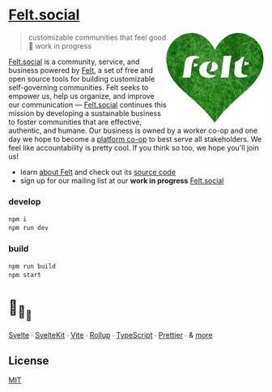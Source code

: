 # [Felt.social](https://felt.social)

[<img src="static/felt.png" align="right" width="192" height="178">](https://felt.social)

> customizable communities that feel good 💚 work in progress

[Felt.social](https://felt.social)
is a community, service, and business
powered by [Felt](https://github.com/feltcoop/felt),
a set of free and open source tools for building
customizable self-governing communities.
Felt seeks to empower us,
help us organize,
and improve our communication —
[Felt.social](https://felt.social) continues this mission
by developing a sustainable business to
foster communities that are effective, authentic, and humane.
Our business is owned by a worker co-op
and one day we hope to become
a [platform co-op](https://platform.coop)
to best serve all stakeholders.
We feel like accountability is pretty cool.
If you think so too, we hope you'll join us!

- learn [about Felt](https://felt.dev/about) and check out its
  [source code](https://github.com/feltcoop/felt)
- sign up for our mailing list at our
  **work in progress** [Felt.social](https://felt.social)

### develop

```bash
npm i
npm run dev
```

### build

```bash
npm run build
npm start
```

# :turtle:<sub>:turtle:</sub><sub><sub>:turtle:</sub></sub>

[Svelte](https://github.com/sveltejs/svelte) ∙
[SvelteKit](https://github.com/sveltejs/kit) ∙
[Vite](https://github.com/vitejs/vite) ∙
[Rollup](https://github.com/rollup/rollup) ∙
[TypeScript](https://github.com/microsoft/TypeScript) ∙
[Prettier](https://github.com/prettier/prettier) ∙
& [more](package.json)

## License

[MIT](LICENSE)
